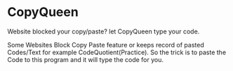 # CopyQueen
Website blocked your copy/paste? let CopyQueen type your code.


Some Websites Block Copy Paste feature or keeps record of pasted Codes/Text for example CodeQuotient(Practice).
So the trick is to paste the Code to this program and it will type the code for you.


